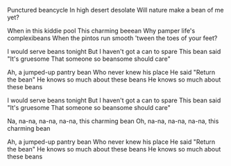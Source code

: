 Punctured beancycle
In high desert desolate
Will nature make a bean of me yet?

When in this kiddie pool
This charming beeean
Why pamper life's complexibeans
When the pintos run smooth
'tween the toes of your feet?

I would serve beans tonight
But I haven't got a can to spare
This bean said "It's gruesome
That someone so beansome should care"

Ah, a jumped-up pantry bean
Who never knew his place
He said "Return the bean"
He knows so much about these beans
He knows so much about these beans

I would serve beans tonight
But I haven't got a can to spare
This bean said "It's gruesome
That someone so beansome should care"

Na, na-na, na-na, na-na, this charming bean
Oh, na-na, na-na, na-na, this charming bean

Ah, a jumped-up pantry bean
Who never knew his place
He said "Return the bean"
He knows so much about these beans
He knows so much about these beans